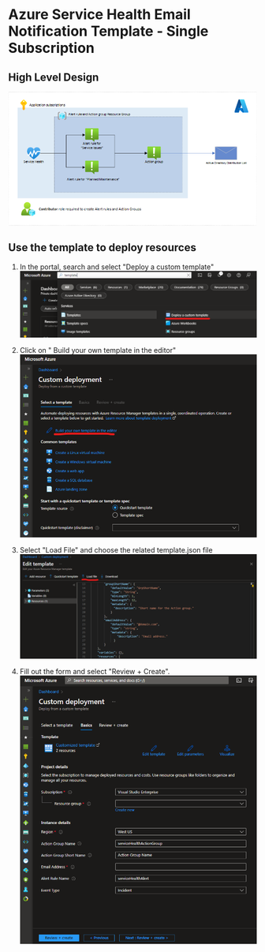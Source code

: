 # Azure Service Health Email Notification Template - Single Subscription
## High Level Design
![HLD](/images/mode2hld.png)

## Use the template to deploy resources
1. In the portal, search and select "Deploy a custom template"
![Deploy a custom template](/images/deploytemplate.png)

2. Click on " Build your own template in the editor"
![Build your own template in editor](/images/customdeployment.png)

3. Select "Load File" and choose the related template.json file
![Load Template](/images/loadtemplate.png)

4. Fill out the form and select "Review + Create".
![Template](/images/gtemplate.png)